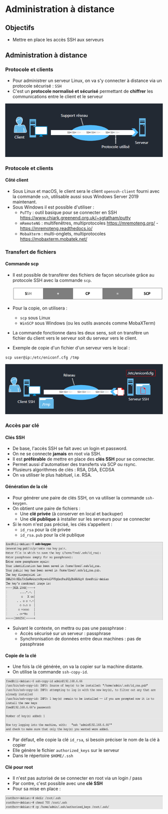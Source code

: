 
# Administration à distance

## Objectifs
- Mettre en place les accès SSH aux serveurs

## Administration à distance

### Protocole et clients

- Pour administrer un serveur Linux, on va s'y connecter à distance via un protocole sécurisé : `SSH` 
- C'est un **protocole normalisé et sécurisé** permettant de **chiffrer** les communications entre le client et le serveur

![Alt text](image.png)

### Protocole et clients

#### Côté client

- Sous Linux et macOS, le client sera le client `openssh-client` fourni avec la commande `ssh`, utilisable aussi sous Windows Server 2019 maintenant.
- Sous Windows il est possible d'utiliser :
  - `PuTTy` : outil basique pour se connecter en SSH
  https://www.chiark.greenend.org.uk/~sgtatham/putty 
  - `mRemoteNG` : multifenêtres, multiprotocoles
  https://mremoteng.org/ - https://mremoteng.readthedocs.io/
  - `MobaXterm` : multi-onglets, multiprotocoles
   https://mobaxterm.mobatek.net/


### Transfert de fichiers 

#### Commande scp

- Il est possible de transférer des fichiers de façon sécurisée grâce au protocole SSH avec la commande `scp`.
  
  ![Alt text](image-1.png)

- Pour la copie, on utilisera :
  - `scp` sous Linux
  - `WinSCP` sous Windows (ou les outils avancés comme MobaXTerm)

- La commande fonctionne dans les deux sens, soit on transfère un fichier du client vers le serveur soit du serveur vers le client.
- Exemple de copie d'un fichier d'un serveur vers le local :
```
scp user@ip:/etc/eniconf.cfg /tmp
```

![Alt text](image-2.png)

### Accès par clé

#### Clés SSH

- De base, l'accès SSH se fait avec un login et password.
- On ne se connecte **jamais** en root via SSH. 
- Il est **préférable** de mettre en place des **clés SSH** pour se connecter.
- Permet aussi d'automatiser des transferts via SCP ou rsync.
- Plusieurs algorithmes de clés : RSA, DSA, ECDSA
- On va utiliser le plus habituel, i.e. RSA.

#### Génération de la clé

- Pour générer une paire de clés SSH, on va utiliser la commande `ssh-keygen`.
- On obtient une paire de fichiers :
  - Une **clé privée** (à conserver en local et backuper) 
  - Une **clé publique** à installer sur les serveurs pour se connecter
- Si le nom n'est pas précisé, les clés s’appellent :
  - `id_rsa` pour la clé privée
  - `id_rsa.pub` pour la clé publique
  
![Alt text](image-3.png)

- Suivant le contexte, on mettra ou pas une passphrase :
  - Accès sécurisé sur un serveur : passphrase
  - Synchronisation de données entre deux machines : pas de passphrase
   

#### Copie de la clé

- Une fois la clé générée, on va la copier sur la machine distante.
- On utilise la commande `ssh-copy-id`.

![Alt text](image-4.png)

- Par défaut, elle copie la clé `id_rsa`, si besoin préciser le nom de la clé à copier
- Elle génère le fichier `authorized_keys` sur le serveur
- Dans le répertoire `$HOME/.ssh`

#### Clé pour root

- Il n'est pas autorisé de se connecter en root via un login / pass
- Par contre, c'est possible avec une **clé SSH**
- Pour sa mise en place :

![Alt text](image-5.png)

